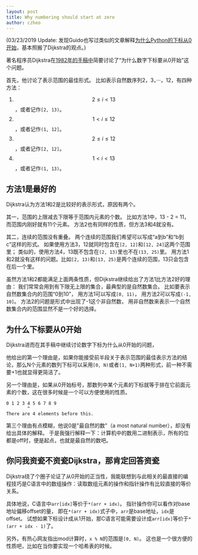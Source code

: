 ```yaml
---
layout: post
title: Why numbering should start at zero
author: czheo
---
```

(03/23/2019 Update: 发现Guido也写过类似的文章解释[为什么Python的下标从0开始](http://python-history.blogspot.com/2013/10/why-python-uses-0-based-indexing.html)，基本照搬了Dijkstra的观点。)

著名程序员Dijkstra在[1982年的手稿中](https://www.cs.utexas.edu/users/EWD/transcriptions/EWD08xx/EWD831.html)简要讨论了“为什么数字下标要从0开始”这个问题。

首先，他讨论了表示范围的最佳形式。
比如表示自然数序列2，3，···，12，有四种方法：

1. $$2 \leq i \lt 13$$，或者记作`[2, 13)`。
2. $$1 \lt i \leq 12$$，或者记作`(1, 12]`。
3. $$2 \leq i \leq 12$$，或者记作`[2, 12]`。
4. $$1 \lt i \lt 13$$，或者记作`(1, 13)`。

## 方法1是最好的

Dijkstra认为方法1和2是比较好的表示形式，原因有两个。

其一，范围的上限减去下限等于范围内元素的个数。
比如方法1中，13 - 2 = 11，而范围内刚好就有11个元素。
方法2也有同样的性质，但方法3和4就没有。

其二，连续的范围没有重叠。
两个连续的范围我们希望可以写成“a到b”和“b到c”这样的形式。
如果使用方法3，12就同时包含在`[2, 12]`和`[12, 24]`这两个范围里；
类似的，使用方法4，13既不包含在`(2, 13)`里也不在`(13, 25)`里。
用方法1和2就没有这样的问题。比如`[2, 13)`和`[13, 25)`是两个连续的范围，13只会包含在后一个里。

虽然方法1和2都能满足上面两条性质，但Dijkstra继续给出了方法1比方法2好的理由：
我们常常会用到有下限无上限的集合，最典型的是自然数集合。
比如要表示自然数集合内的范围“0到10”，
用方法1可以写成`[0, 11)`，
用方法2可以写成`(-1, 10]`。
方法2的问题是形式中出现了-1这个非自然数，
用非自然数来表示一个自然数集合内的范围显然不是一个好的选择。

## 为什么下标要从0开始

Dijkstra进而在其手稿中继续讨论数字下标为什么从0开始的问题，

他给出的第一个理由是，如果你能接受前半段关于表示范围的最佳表示方法的结论，那么N个元素的数列下标可以采用`[0, N)`或者`[1, N+1)`两种形式，前一种不需要+1也就显得更简洁了。

另一个理由是，如果从0开始标号，那数列中某个元素的下标就等于排在它前面元素的个数，这在很多时候是一个可以方便使用的性质。

~~~
0 1 2 3 4 5 6 7 8 9
        ^
There are 4 elements before this.        
~~~

第三个理由有点模糊，他说0是"最自然的数"（a most natural number），却没有给出具体的解释。
于是我强行解释一下：计算机中的数用二进制表示，所有的位都是off时，便是起点，也就是最自然的数吧。

## 你问我资瓷不资瓷Dijkstra，那肯定回答资瓷

Dijkstra绕了个圈子论证了从0开始的正当性，我能联想到与此相关的最直接的编程技巧是C语言中的数组操作：读取数组元素的操作和指针操作有比较直接的等价关系。

具体地说，C语言中`arr[idx]`等价于`*(arr + idx)`。
指针操作你可以看作对base地址偏移offset的量，
即在`*(arr + idx)`式子中，`arr`是base地址，`idx`是offset。
试想如果下标设计成从1开始，那C语言可能需要设计成`arr[idx]`等价于`*(arr + idx - 1)`了。

另外，有热心网友指出mod计算时，`x % N`的范围是`[0, N)`。
这也是一个很方便的性质吧，比如在当你要实现一个哈希表的时候。